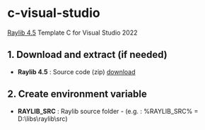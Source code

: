 # c-visual-studio

[Raylib 4.5](https://github.com/raysan5/raylib) Template C for Visual Studio 2022

## 1. Download and extract (if needed)
* **Raylib 4.5** : Source code (zip) [download](https://github.com/raysan5/raylib/)

## 2. Create environment variable
* **RAYLIB_SRC** : Raylib source folder - (e.g. : %RAYLIB_SRC% = D:\libs\raylib\src)
